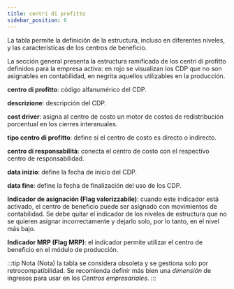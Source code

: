 ```yaml
---
title: centri di profitto
sidebar_position: 6
---
```


La tabla permite la definición de la estructura, incluso en diferentes niveles, y las características de los centros de beneficio.

La sección general presenta la estructura ramificada de los centri di profitto definidos para la empresa activa: en rojo se visualizan los CDP que no son asignables en contabilidad, en negrita aquellos utilizables en la producción.

**centro di profitto**: código alfanumérico del CDP.

**descrizione**: descripción del CDP.

**cost driver**: asigna al centro de costo un motor de costos de redistribución porcentual en los cierres interanuales.

**tipo centro di profitto**: define si el centro de costo es directo o indirecto.

**centro di responsabilità**: conecta el centro de costo con el respectivo centro de responsabilidad.

**data inizio**: define la fecha de inicio del CDP.

**data fine**: define la fecha de finalización del uso de los CDP.

**Indicador de asignación (Flag valorizzabile)**: cuando este indicador está activado, el centro de beneficio puede ser asignado con movimientos de contabilidad. Se debe quitar el indicador de los niveles de estructura que no se quieren asignar incorrectamente y dejarlo solo, por lo tanto, en el nivel más bajo.

**Indicador MRP (Flag MRP)**: el indicador permite utilizar el centro de beneficio en el módulo de producción.

:::tip Nota (Nota)
la tabla se considera obsoleta y se gestiona solo por retrocompatibilidad. 
Se recomienda definir más bien una *dimensión* de ingresos para usar en los *Centros empresariales*.
:::